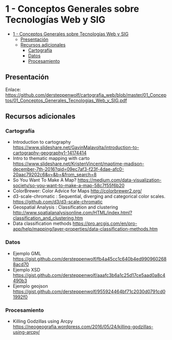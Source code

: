 # 1 - Conceptos Generales sobre Tecnologías Web y SIG

- [1 - Conceptos Generales sobre Tecnologías Web y SIG](#1---conceptos-generales-sobre-tecnolog%C3%ADas-web-y-sig)
  - [Presentación](#presentaci%C3%B3n)
  - [Recursos adicionales](#recursos-adicionales)
    - [Cartografía](#cartograf%C3%ADa)
    - [Datos](#datos)
    - [Procesamiento](#procesamiento)

## Presentación

Enlace: https://github.com/dersteppenwolf/cartografia_web/blob/master/01_Conceptos/01_Conceptos_Generales_Tecnologias_Web_y_SIG.pdf

## Recursos adicionales

### Cartografía

* Introduction to cartography  https://www.slideshare.net/GavinMalavolta/introduction-to-cartography-geography1-14174414
* Intro to thematic mapping with carto https://www.slideshare.net/KristenVincent/maptime-madison-december-7th-2016?qid=09ec7af3-f23f-4dae-afc0-20aac79202c6&v=&b=&from_search=8
* So You Want To Make A Map? https://medium.com/data-visualization-society/so-you-want-to-make-a-map-58c7f55f6b20
* ColorBrewer: Color Advice for Maps http://colorbrewer2.org/
* d3-scale-chromatic  : Sequential, diverging and categorical color scales. https://github.com/d3/d3-scale-chromatic
* Geospatial Analysis : Classification and clustering http://www.spatialanalysisonline.com/HTML/index.html?classification_and_clustering.htm
* Data classification methods https://pro.arcgis.com/en/pro-app/help/mapping/layer-properties/data-classification-methods.htm

### Datos

* Ejemplo GML https://gist.github.com/dersteppenwolf/fb4a45cc1c640b4ed9909602688acd70
* Ejemplo XSD https://gist.github.com/dersteppenwolf/aaafc3b6a1c25d17ce5aad0a8c4490b3
* Ejemplo geojson https://gist.github.com/dersteppenwolf/955924464bf71c2030d0791cd01992f0


### Procesamiento

* Killing Godzillas using Arcpy https://neogeografia.wordpress.com/2016/05/24/killing-godzillas-using-arcpy/
